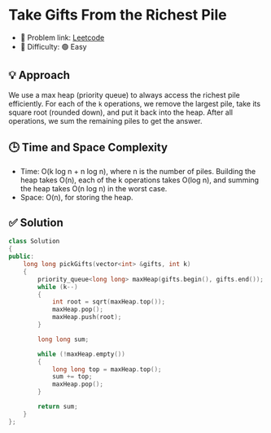 # Take Gifts From the Richest Pile

- 🧩 Problem link: [Leetcode](https://leetcode.com/problems/take-gifts-from-the-richest-pile/)
- 🚦 Difficulty: 🟢 Easy

## 💡 Approach

We use a max heap (priority queue) to always access the richest pile efficiently. For each of the `k` operations, we remove the largest pile, take its square root (rounded down), and put it back into the heap. After all operations, we sum the remaining piles to get the answer.

## 🕒 Time and Space Complexity

- Time: O(k log n + n log n), where n is the number of piles. Building the heap takes O(n), each of the k operations takes O(log n), and summing the heap takes O(n log n) in the worst case.
- Space: O(n), for storing the heap.

## ✅ Solution

```cpp
class Solution
{
public:
    long long pickGifts(vector<int> &gifts, int k)
    {
        priority_queue<long long> maxHeap(gifts.begin(), gifts.end());
        while (k--)
        {
            int root = sqrt(maxHeap.top());
            maxHeap.pop();
            maxHeap.push(root);
        }

        long long sum;

        while (!maxHeap.empty())
        {
            long long top = maxHeap.top();
            sum += top;
            maxHeap.pop();
        }

        return sum;
    }
};
```
